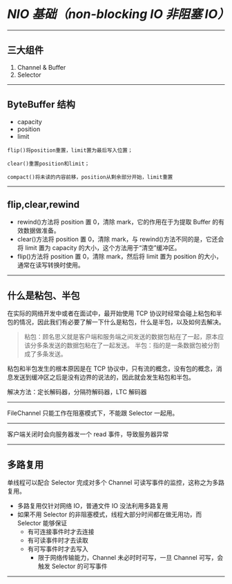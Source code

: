 # **_NIO 基础（non-blocking IO 非阻塞 IO）_**

---

## **三大组件**

1. Channel & Buffer
2. Selector

---

## **ByteBuffer 结构**

- capacity
- position
- limit

`flip()将position重置，limit置为最后写入位置；`

`clear()重置position和limit；`

`compact()将未读的内容前移，position从剩余部分开始，limit重置`

---

## **flip,clear,rewind**

- rewind()方法将 position 置 0，清除 mark，它的作用在于为提取 Buffer 的有效数据做准备。
- clear()方法将 position 置 0，清除 mark，与 rewind()方法不同的是，它还会将 limit 置为 capacity 的大小，这个方法用于“清空”缓冲区。
- flip()方法将 position 置 0，清除 mark，然后将 limit 置为 position 的大小，通常在读写转换时使用。

---

## **什么是粘包、半包**

在实际的网络开发中或者在面试中，最开始使用 TCP 协议时经常会碰上粘包和半包的情况，因此我们有必要了解一下什么是粘包，什么是半包，以及如何去解决。

> 粘包：顾名思义就是客户端和服务端之间发送的数据包粘在了一起，原本应该分多条发送的数据包粘在了一起发送。
> 半包：指的是一条数据包被分割成了多条发送。

粘包和半包发生的根本原因是在 TCP 协议中，只有流的概念，没有包的概念，消息发送到缓冲区之后是没有边界的说法的，因此就会发生粘包和半包。

解决方法：定长解码器，分隔符解码器，LTC 解码器

---

FileChannel 只能工作在阻塞模式下，不能跟 Selector 一起用。

---

客户端关闭时会向服务器发一个 read 事件，导致服务器异常

---

## **多路复用**

单线程可以配合 Selector 完成对多个 Channel 可读写事件的监控，这称之为多路复用。

- 多路复用仅针对网络 IO，普通文件 IO 没法利用多路复用
- 如果不用 Selector 的非阻塞模式，线程大部分时间都在做无用功，而 Selector 能够保证
  - 有可连接事件时才去连接
  - 有可读事件时才去读取
  - 有可写事件时才去写入
    - 限于网络传输能力，Channel 未必时时可写，一旦 Channel 可写，会触发 Selector 的可写事件

---

